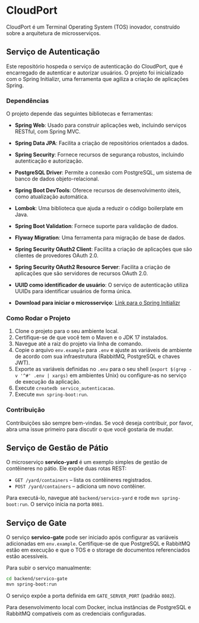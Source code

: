 # CloudPort

CloudPort é um Terminal Operating System (TOS) inovador, construído sobre a arquitetura de microsserviços.

## Serviço de Autenticação

Este repositório hospeda o serviço de autenticação do CloudPort, que é encarregado de autenticar e autorizar usuários. O projeto foi inicializado com o Spring Initializr, uma ferramenta que agiliza a criação de aplicações Spring.

### Dependências

O projeto depende das seguintes bibliotecas e ferramentas:

- **Spring Web**: Usado para construir aplicações web, incluindo serviços RESTful, com Spring MVC.
- **Spring Data JPA**: Facilita a criação de repositórios orientados a dados.
- **Spring Security**: Fornece recursos de segurança robustos, incluindo autenticação e autorização.
- **PostgreSQL Driver**: Permite a conexão com PostgreSQL, um sistema de banco de dados objeto-relacional.
- **Spring Boot DevTools**: Oferece recursos de desenvolvimento úteis, como atualização automática.
- **Lombok**: Uma biblioteca que ajuda a reduzir o código boilerplate em Java.
- **Spring Boot Validation**: Fornece suporte para validação de dados.
- **Flyway Migration**: Uma ferramenta para migração de base de dados.
- **Spring Security OAuth2 Client**: Facilita a criação de aplicações que são clientes de provedores OAuth 2.0.
- **Spring Security OAuth2 Resource Server**: Facilita a criação de aplicações que são servidores de recursos OAuth 2.0.
- **UUID como identificador de usuário**: O serviço de autenticação utiliza UUIDs para identificar usuários de forma única.

- **Download para iniciar o microsserviço**:
[Link para o Spring Initializr](https://start.spring.io/#!type=maven-project&language=java&platformVersion=3.1.1&packaging=jar&jvmVersion=11&groupId=br.com.cloudport&artifactId=servico-autenticacao&name=servico-autenticacao&description=Servi%C3%A7o%20respons%C3%A1vel%20pela%20autentica%C3%A7%C3%A3o%20e%20autoriza%C3%A7%C3%A3o%20de%20usu%C3%A1rios%20na%20aplica%C3%A7%C3%A3o%20CloudPort.&packageName=br.com.cloudport.servico-autenticacao&dependencies=web,data-jpa,security,postgresql,devtools,lombok,validation,flyway,oauth2-client,oauth2-resource-server)

### Como Rodar o Projeto

1. Clone o projeto para o seu ambiente local.
2. Certifique-se de que você tem o Maven e o JDK 17 instalados.
3. Navegue até a raiz do projeto via linha de comando.
4. Copie o arquivo `env.example` para `.env` e ajuste as variáveis de ambiente de acordo com sua infraestrutura (RabbitMQ, PostgreSQL e chaves JWT).
5. Exporte as variáveis definidas no `.env` para o seu shell (`export $(grep -v '^#' .env | xargs)` em ambientes Unix) ou configure-as no serviço de execução da aplicação.
6. Execute `createdb servico_autenticacao`.
7. Execute `mvn spring-boot:run`.

### Contribuição

Contribuições são sempre bem-vindas. Se você deseja contribuir, por favor, abra uma issue primeiro para discutir o que você gostaria de mudar.


## Serviço de Gestão de Pátio

O microserviço **servico-yard** é um exemplo simples de gestão de contêineres no pátio. Ele expõe duas rotas REST:

- `GET /yard/containers` – lista os contêineres registrados.
- `POST /yard/containers` – adiciona um novo contêiner.

Para executá-lo, navegue até `backend/servico-yard` e rode `mvn spring-boot:run`. O serviço inicia na porta `8081`.

## Serviço de Gate

O serviço **servico-gate** pode ser iniciado após configurar as variáveis adicionadas em `env.example`. Certifique-se de que PostgreSQL e RabbitMQ estão em execução e que o TOS e o storage de documentos referenciados estão acessíveis.

Para subir o serviço manualmente:

```bash
cd backend/servico-gate
mvn spring-boot:run
```

O serviço expõe a porta definida em `GATE_SERVER_PORT` (padrão `8082`).

Para desenvolvimento local com Docker, inclua instâncias de PostgreSQL e RabbitMQ compatíveis com as credenciais configuradas.
